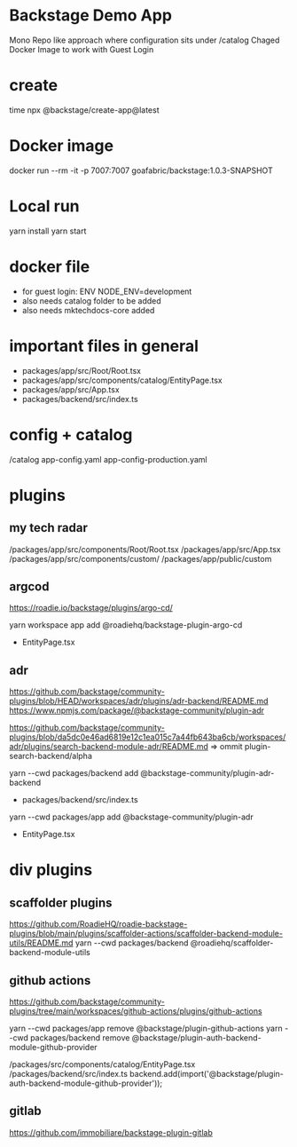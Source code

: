 # Backstage Demo App
Mono Repo like approach where configuration sits under /catalog
Chaged Docker Image to work with Guest Login

# create
time npx @backstage/create-app@latest

# Docker image
docker run --rm -it -p 7007:7007 goafabric/backstage:1.0.3-SNAPSHOT

# Local run
yarn install
yarn start

# docker file
- for guest login: ENV NODE_ENV=development
- also needs catalog folder to be added
- also needs mktechdocs-core added

# important files in general
- packages/app/src/Root/Root.tsx
- packages/app/src/components/catalog/EntityPage.tsx
- packages/app/src/App.tsx
- packages/backend/src/index.ts

# config + catalog
/catalog
app-config.yaml
app-config-production.yaml
                      

# plugins

## my tech radar
/packages/app/src/components/Root/Root.tsx
/packages/app/src/App.tsx
/packages/app/src/components/custom/
/packages/app/public/custom


## argcod
https://roadie.io/backstage/plugins/argo-cd/

yarn workspace app add @roadiehq/backstage-plugin-argo-cd
- EntityPage.tsx


 
## adr
https://github.com/backstage/community-plugins/blob/HEAD/workspaces/adr/plugins/adr-backend/README.md
https://www.npmjs.com/package/@backstage-community/plugin-adr

https://github.com/backstage/community-plugins/blob/da5dc0e46ad6819e12c1ea015c7a44fb643ba6cb/workspaces/adr/plugins/search-backend-module-adr/README.md
=> ommit plugin-search-backend/alpha


yarn --cwd packages/backend add @backstage-community/plugin-adr-backend
- packages/backend/src/index.ts

yarn --cwd packages/app add @backstage-community/plugin-adr
- EntityPage.tsx


# div plugins

## scaffolder plugins
https://github.com/RoadieHQ/roadie-backstage-plugins/blob/main/plugins/scaffolder-actions/scaffolder-backend-module-utils/README.md
yarn --cwd packages/backend @roadiehq/scaffolder-backend-module-utils

## github actions
https://github.com/backstage/community-plugins/tree/main/workspaces/github-actions/plugins/github-actions

yarn --cwd packages/app remove @backstage/plugin-github-actions
yarn --cwd packages/backend remove @backstage/plugin-auth-backend-module-github-provider

/packages/src/components/catalog/EntityPage.tsx
/packages/backend/src/index.ts
backend.add(import('@backstage/plugin-auth-backend-module-github-provider'));

## gitlab
https://github.com/immobiliare/backstage-plugin-gitlab